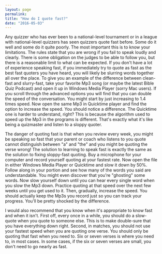```yaml
---
layout: page
permalink: 
title: "How do I quote fast?"
date: "2016-05-03"
---
```


Any quizzer who has ever been to a national-level tournament or in a league with national-level quizzers has seen quizzers quote fast before. Some do it well and some do it quite poorly. The most important this is to know your limitations. The rules state that you are wrong if you fail to speak loudly and clearly. There is some obligation on the judges to be able to follow you, but there is a reasonable limit to what can be expected. If you don't have a lot of experience speaking fast, if you immediately try to quote as fast as the best fast quoters you have heard, you will likely be slurring words together all over the place. To give you an example of the difference between clean-fast and slurry-fast, take your favorite Mp3 song (or maybe the latest Bible Quiz Podcast) and open it up in Windows Media Player (sorry Mac users). If you scroll through the advanced options you will find that you can double the speed of the conversation. You might start by just increasing to 1.4 times speed. Now open the same Mp3 in Quicktime player and find the option to increase the speed. You should notice a difference. The Quicktime one is harder to understand, right? This is because the algorithm used to speed up the Mp3 in the programs is different. That's exactly what it's like being a quizmaster and listen to a sloppy quoter.

The danger of quoting fast is that when you review every week, you might be speaking so fast that your parent or coach who listens to you quote cannot distinguish between "a" and "the" and you might be quoting the verse wrong! The solution to learning to speak fast is exactly the same as the solution to fixing sloppy-fast quoting. Buy a microphone for your computer and record yourself quoting at your fastest rate. Now open the file in either Windows Media Player or Quicktime and slow it down by 50%. Follow along in your portion and see how many of the words you said are understandable. You might even discover that you're "ghosting" some words. Now slow yourself down until you can hear every single word when you slow the Mp3 down. Practice quoting at that speed over the next few weeks until you get used to it. Then, gradually, increase the speed. You should actually keep the Mp3s you record just so you can track your progress. You'll be pretty shocked by the difference.

I would also recommend that you know when it's appropriate to know fast and when it isn't. First off, every once in a while, you should do a slow-quote when you quote to someone else. This is to make double-sure that you have everything down right. Second, in matches, you should not use your fastest speed when you are quoting one verse. You should only be quoting that fast when you need to. Six or seven verses is where you need to, in most cases. In some cases, if the six or seven verses are small, you don't need to go nearly as fast.
